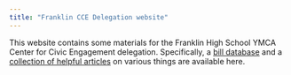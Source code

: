 ```yaml
---
title: "Franklin CCE Delegation website"
---
```


This website contains some materials for the Franklin High School YMCA Center for Civic Engagement delegation.
Specifically, a [bill database](/explorer) and a [collection of helpful articles](/knowledge) on various things are available here.